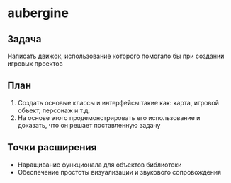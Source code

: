 # aubergine
 
## Задача
Написать движок, использование которого помогало бы при создании игровых проектов

## План
1. Создать основые классы и интерфейсы такие как: карта, игровой объект, персонаж и т.д.
2. На основе этого продемонстрировать его использование и доказать, что он решает поставленную задачу

## Точки расширения
- Наращивание функционала для объектов библиотеки
- Обеспечение простоты визуализации и звукового сопровождения
